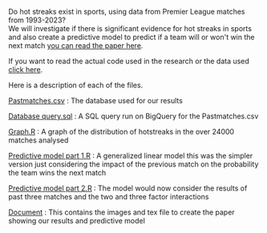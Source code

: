 Do hot streaks exist in sports, using data from Premier League matches from 1993-2023?\
We will investigate if there is significant evidence for hot streaks in sports and also create a predictive model to predict if a team will or won't win the next match
[you can read the paper here](Do_hot_streaks_exist_in_sports.pdf).

If you want to read the actual code used in the research or the data used [click here](Model_Code).

Here is a description of each of the files.

[Pastmatches.csv](Model_Code/Pastmatches.csv) : The database used for our results

[Database query.sql](Model_Code/Database_query.sql) : A SQL query run on BigQuery for the Pastmatches.csv

[Graph.R](Model_Code/Graph.R) : A graph of the distribution of hotstreaks in the over 24000 matches analysed

[Predictive model part 1.R](Model_Code/Predictive_model_part_1.R) : A generalized linear model this was the simpler version just considering the impact of the previous match on the probability the team wins the next match

[Predictive model part 2.R](Model_Code/Predictive_model_part_2.R) : The model would now consider the results of past three matches and the two and three factor interactions

[Document](Document) : This contains the images and tex file to create the paper showing our results and predictive model
